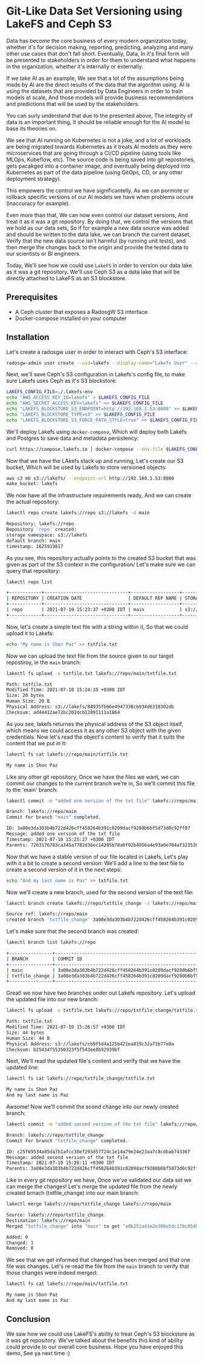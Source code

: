 # Git-Like Data Set Versioning using LakeFS and Ceph S3

Data has become the core business of every modern organization today, whether it's for decision making, reporting, predicting, analyzing and many other use cases that don't fall short. 
Eventually, Data, In it's final form will be presented to stakeholders in order for them to understand what happens in the organization, whether it's internally or externally. 

If we take AI as an example, We see that a lot of the assumptions being made by AI are the direct results of the data that the algorithm using. AI is using the datasets that are provided by Data Engineers in order to train models at scale, And those models will provide business recommendations and predictions that will be used by the stakeholders. 

You can surly understand that due to the presented above, The integrity of data is an important thing, It should be reliable enough for the AI model to base its theories on. 

We see that AI running on Kubernetes is not a joke, and a lot of workloads are being migrated towards Kubernetes as it treats AI models as they were microservices that are going through a CI/CD pipeline (using tools like MLOps, Kubeflow, etc). The source code is being saved into git repostories, gets pacakged into a container image, and eventually being deployed into Kubernetes as part of the data pipeline (using GitOps, CD, or any other deployment strategy). 

This empowers the control we have significantelly, As we can pormote or rollback specific versions of our AI models we have when problems occure (inaccuracy for example). 

Even more than that, We can now even control our dataset versions, And treat it as it was a git repository. By doing that, we control the versions that we hold as our data sets, So if for example a new data source was added and should be written to the data lake, we can branch the current dataset, Verify that the new data source isn't harmful (by running unit tests), and then merge the changes back to the origin and provide the tested data to our scientists or BI engineers.  

Today, We'll see how we could use `LakeFS` in order to version our data lake as it was a git repository. We'll use Ceph S3 as a data lake that will be directly attached to LakeFS as an S3 blockstore. 


## Prerequisites

* A Ceph cluster that exposes a RadosgW S3 interface 
* Docker-compose installed on your computer 


## Installation 

Let's create a radosgw user in order to interact with Ceph's S3 interface: 

```bash
radosgw-admin user create --uid=lakefs --display-name="Lakefs User" --access-key=lakefs --secret-key=lakefs
```

Next, we'll save Ceph's S3 configuration in Lakefs's config file, to make sure Lakefs uses Ceph as it's S3 blockstore: 

```bash
LAKEFS_CONFIG_FILE=./.lakefs-env
echo "AWS_ACCESS_KEY_ID=lakefs" > $LAKEFS_CONFIG_FILE
echo "AWS_SECRET_ACCESS_KEY=lakefs" >> $LAKEFS_CONFIG_FILE
echo "LAKEFS_BLOCKSTORE_S3_ENDPOINT=http://192.168.1.53:8080" >> $LAKEFS_CONFIG_FILE
echo "LAKEFS_BLOCKSTORE_TYPE=s3" >> $LAKEFS_CONFIG_FILE
echo "LAKEFS_BLOCKSTORE_S3_FORCE_PATH_STYLE=true" >> $LAKEFS_CONFIG_FILE
```

We'll deploy Lakefs using `docker-compose`, Which will deploy both Lakefs and Postgres to save data and metadata persistency: 

```bash
curl https://compose.lakefs.io | docker-compose --env-file $LAKEFS_CONFIG_FILE -f - up
``` 

Now that we have the LAkefs stack up and running, Let's create our S3 bucket, Which will be used by Lakefs to store versioned objects: 

```bash
aws s3 mb s3://lakefs/ --endpoint-url http://192.168.1.53:8080
make_bucket: lakefs
```

We now have all the infrastructure requirements ready, And we can create the actual repository: 

```bash
lakectl repo create lakefs://repo s3://lakefs -d main

Repository: lakefs://repo
Repository 'repo' created:
storage namespace: s3://lakefs
default branch: main
timestamp: 1625919817
```

As you see, this repository actually points to the created S3 bucket that was given as part of the S3 context in the configuration/ 
Let's make sure we can query that repository: 

```bash
lakectl repo list

+------------+-------------------------------+------------------+-------------------+
| REPOSITORY | CREATION DATE                 | DEFAULT REF NAME | STORAGE NAMESPACE |
+------------+-------------------------------+------------------+-------------------+
| repo       | 2021-07-10 15:23:37 +0300 IDT | main             | s3://lakefs       |
+------------+-------------------------------+------------------+-------------------+
```

Now, let's create a simple text file with a string within it, So that we could upload it to Lakefs: 

```bash
echo "My name is Shon Paz" >> txtfile.txt
```

Now we can upload the text file from the source given to our target repostiroy, in the `main` branch: 

```bash
lakectl fs upload -s txtfile.txt lakefs://repo/main/txtfile.txt

Path: txtfile.txt
Modified Time: 2021-07-10 15:24:35 +0300 IDT
Size: 20 bytes
Human Size: 20 B
Physical Address: s3://lakefs/84935fb66e4947338cb934d6318302db
Checksum: ad44412ae72bc202dcb12891111a1864
```

As you see, lakefs returnes the physical address of the S3 object itself, which means we could access it as any other S3 object with the given credentials. 
Now let's read the object's content to verify that it suits the content that we put in it: 

```bash
lakectl fs cat lakefs://repo/main/txtfile.txt

My name is Shon Paz
```

Like any other git repository, Once we have the files we want, we can commit our changes to the current branch we're in, So we'll commit this file to the 'main' branch:

```bash
lakectl commit -m "added one version of the txt file" lakefs://repo/main

Branch: lakefs://repo/main
Commit for branch "main" completed.

ID: 3a08e3da303b4b722d426cff458264b391c0209dacf9280b6bf5d73d0c92ff07
Message: added one version of the txt file
Timestamp: 2021-07-10 15:25:27 +0300 IDT
Parents: 7263176783ca345a7782d36ec14205b78a0f92b4956a4e93a0e704af32353052
```

Now that we have a stable version of our file located in Lakefs, Let's play with it a bit to create a second version: 
We'll add a line to the text file to create a second version of it in the next steps:

```bash
echo "And my last name is Paz" >> txtfile.txt
```

Now we'll create a new branch, used for the second version of the text file: 

```bash
lakectl branch create lakefs://repo/txtfile_change -s lakefs://repo/main

Source ref: lakefs://repo/main
created branch 'txtfile_change' 3a08e3da303b4b722d426cff458264b391c0209dacf9280b6bf5d73d0c92ff07
```

Let's make sure that the second branch was created: 

```bash
lakectl branch list lakefs://repo

+----------------+------------------------------------------------------------------+
| BRANCH         | COMMIT ID                                                        |
+----------------+------------------------------------------------------------------+
| main           | 3a08e3da303b4b722d426cff458264b391c0209dacf9280b6bf5d73d0c92ff07 |
| txtfile_change | 3a08e3da303b4b722d426cff458264b391c0209dacf9280b6bf5d73d0c92ff07 |
+----------------+------------------------------------------------------------------+
```

Great! we now have two branches under out Lakefs repository. 
Let's upload the updated file into our new branch: 

```bash
lakectl fs upload -s txtfile.txt lakefs://repo/txtfile_change/txtfile.txt

Path: txtfile.txt
Modified Time: 2021-07-10 15:26:57 +0300 IDT
Size: 44 bytes
Human Size: 44 B
Physical Address: s3://lakefs/cb9f5d4a125b421ea819c32a71b77e0a
Checksum: b25434f55350323f5f543ee0b92939bf
```

Next, We'll read the updated file's content and verify that we have the updated line: 

```bash 
lakectl fs cat lakefs://repo/txtfile_change/txtfile.txt

My name is Shon Paz
And my last name is Paz
```
Awsome! Now we'll commit the scond change into our newly created branch: 

```bash
lakectl commit -m "added second version of the txt file" lakefs://repo/txtfile_change

Branch: lakefs://repo/txtfile_change
Commit for branch "txtfile_change" completed.

ID: c25f69534a85da7b1afcc38ef293d57724c1e14a79e24e23aa7c8cdbab74336f
Message: added second version of the txt file
Timestamp: 2021-07-10 15:28:11 +0300 IDT
Parents: 3a08e3da303b4b722d426cff458264b391c0209dacf9280b6bf5d73d0c92ff07
```

Like in every git repository we have, Once we've validated our data set we can merge the changes! 
Let's merge the updated file from the newly created brnach (txtfile_change) into our main branch: 

```bash
lakectl merge lakefs://repo/txtfile_change lakefs://repo/main

Source: lakefs://repo/txtfile_change
Destination: lakefs://repo/main
Merged "txtfile_change" into "main" to get "a8b251a43e2e306e5dc170c05d0e83e289a0b162ff272d3a660c644e709b96f0".

Added: 0
Changed: 1
Removed: 0
```

We see that we get informed that changed has been merged and that one file was changes. 
Let's re-read the file from the `main` branch to verify that those changes were indeed merged: 

```bash
lakectl fs cat lakefs://repo/main/txtfile.txt

My name is Shon Paz
And my last name is Paz
```

## Conclusion 

We saw how we could use LakeFS's ability to treat Ceph's S3 blockstore as it was git repository. We've talked about the benefits this kind of ability could provide to our overall core business. Hope you have enjoyed this demo, See ya next time :)
